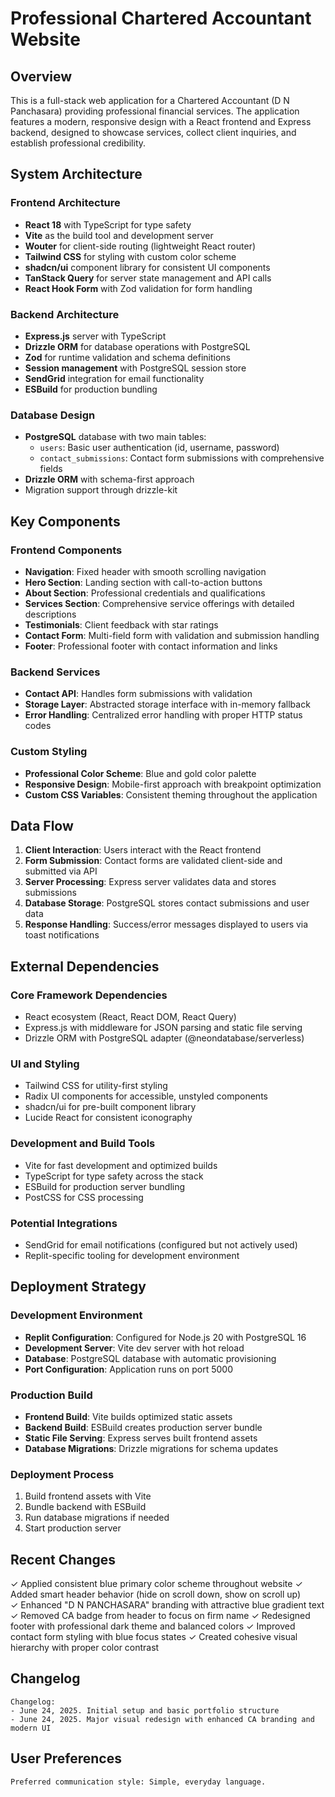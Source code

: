 # Professional Chartered Accountant Website

## Overview

This is a full-stack web application for a Chartered Accountant (D N Panchasara) providing professional financial services. The application features a modern, responsive design with a React frontend and Express backend, designed to showcase services, collect client inquiries, and establish professional credibility.

## System Architecture

### Frontend Architecture
- **React 18** with TypeScript for type safety
- **Vite** as the build tool and development server
- **Wouter** for client-side routing (lightweight React router)
- **Tailwind CSS** for styling with custom color scheme
- **shadcn/ui** component library for consistent UI components
- **TanStack Query** for server state management and API calls
- **React Hook Form** with Zod validation for form handling

### Backend Architecture
- **Express.js** server with TypeScript
- **Drizzle ORM** for database operations with PostgreSQL
- **Zod** for runtime validation and schema definitions
- **Session management** with PostgreSQL session store
- **SendGrid** integration for email functionality
- **ESBuild** for production bundling

### Database Design
- **PostgreSQL** database with two main tables:
  - `users`: Basic user authentication (id, username, password)
  - `contact_submissions`: Contact form submissions with comprehensive fields
- **Drizzle ORM** with schema-first approach
- Migration support through drizzle-kit

## Key Components

### Frontend Components
- **Navigation**: Fixed header with smooth scrolling navigation
- **Hero Section**: Landing section with call-to-action buttons
- **About Section**: Professional credentials and qualifications
- **Services Section**: Comprehensive service offerings with detailed descriptions
- **Testimonials**: Client feedback with star ratings
- **Contact Form**: Multi-field form with validation and submission handling
- **Footer**: Professional footer with contact information and links

### Backend Services
- **Contact API**: Handles form submissions with validation
- **Storage Layer**: Abstracted storage interface with in-memory fallback
- **Error Handling**: Centralized error handling with proper HTTP status codes

### Custom Styling
- **Professional Color Scheme**: Blue and gold color palette
- **Responsive Design**: Mobile-first approach with breakpoint optimization
- **Custom CSS Variables**: Consistent theming throughout the application

## Data Flow

1. **Client Interaction**: Users interact with the React frontend
2. **Form Submission**: Contact forms are validated client-side and submitted via API
3. **Server Processing**: Express server validates data and stores submissions
4. **Database Storage**: PostgreSQL stores contact submissions and user data
5. **Response Handling**: Success/error messages displayed to users via toast notifications

## External Dependencies

### Core Framework Dependencies
- React ecosystem (React, React DOM, React Query)
- Express.js with middleware for JSON parsing and static file serving
- Drizzle ORM with PostgreSQL adapter (@neondatabase/serverless)

### UI and Styling
- Tailwind CSS for utility-first styling
- Radix UI components for accessible, unstyled components
- shadcn/ui for pre-built component library
- Lucide React for consistent iconography

### Development and Build Tools
- Vite for fast development and optimized builds
- TypeScript for type safety across the stack
- ESBuild for production server bundling
- PostCSS for CSS processing

### Potential Integrations
- SendGrid for email notifications (configured but not actively used)
- Replit-specific tooling for development environment

## Deployment Strategy

### Development Environment
- **Replit Configuration**: Configured for Node.js 20 with PostgreSQL 16
- **Development Server**: Vite dev server with hot reload
- **Database**: PostgreSQL database with automatic provisioning
- **Port Configuration**: Application runs on port 5000

### Production Build
- **Frontend Build**: Vite builds optimized static assets
- **Backend Build**: ESBuild creates production server bundle
- **Static File Serving**: Express serves built frontend assets
- **Database Migrations**: Drizzle migrations for schema updates

### Deployment Process
1. Build frontend assets with Vite
2. Bundle backend with ESBuild
3. Run database migrations if needed
4. Start production server

## Recent Changes

✓ Applied consistent blue primary color scheme throughout website
✓ Added smart header behavior (hide on scroll down, show on scroll up)  
✓ Enhanced "D N PANCHASARA" branding with attractive blue gradient text
✓ Removed CA badge from header to focus on firm name
✓ Redesigned footer with professional dark theme and balanced colors
✓ Improved contact form styling with blue focus states
✓ Created cohesive visual hierarchy with proper color contrast

## Changelog

```
Changelog:
- June 24, 2025. Initial setup and basic portfolio structure
- June 24, 2025. Major visual redesign with enhanced CA branding and modern UI
```

## User Preferences

```
Preferred communication style: Simple, everyday language.
```